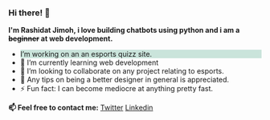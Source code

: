 ### Hi there! 👋
<b>I'm Rashidat Jimoh, i love building chatbots using python and i am a <strike>beginner</strike> at web development.</b>

<ul>
  <li style=background-color:#cae4db;> I’m  working on an an esports quizz site.</li>
  <li>🌱 I’m currently learning web development</li>
  <li> 👯 I’m looking to collaborate on any project relating to esports.</li>
  <li> 🤔 Any tips on being a better designer in general is appreciated.</li>
  <li>⚡ Fun fact: I can become mediocre at anything pretty fast.</li>
  </ul>
<b>📫 Feel free to contact me:</b>
<a href="https://twitter.com/Rashidat_J" target="_blank">Twitter</a>
<a href="https://www.linkedin.com/in/rashidatjimoh/" target="_blank">Linkedin</a>



